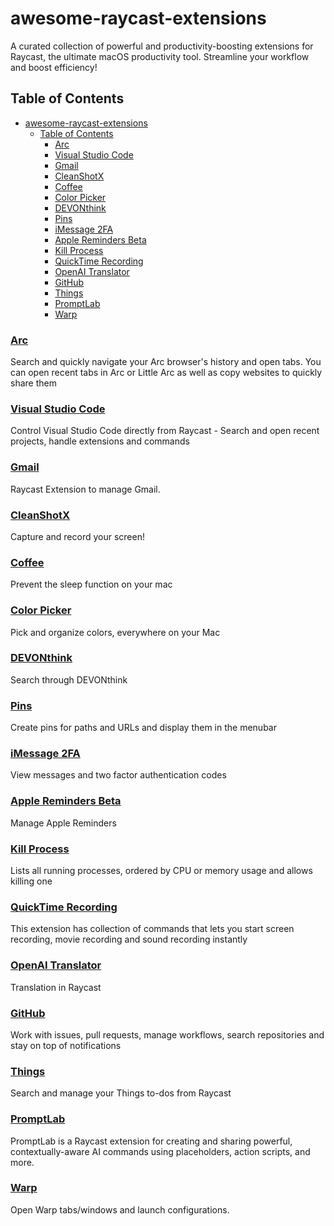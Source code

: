 # awesome-raycast-extensions
A curated collection of powerful and productivity-boosting extensions for Raycast, the ultimate macOS productivity tool. Streamline your workflow and boost efficiency!

<!-- START doctoc generated TOC please keep comment here to allow auto update -->
<!-- DON'T EDIT THIS SECTION, INSTEAD RE-RUN doctoc TO UPDATE -->
## Table of Contents

- [awesome-raycast-extensions](#awesome-raycast-extensions)
  - [Table of Contents](#table-of-contents)
    - [Arc](#arc)
    - [Visual Studio Code](#visual-studio-code)
    - [Gmail](#gmail)
    - [CleanShotX](#cleanshotx)
    - [Coffee](#coffee)
    - [Color Picker](#color-picker)
    - [DEVONthink](#devonthink)
    - [Pins](#pins)
    - [iMessage 2FA](#imessage-2fa)
    - [Apple Reminders Beta](#apple-reminders-beta)
    - [Kill Process](#kill-process)
    - [QuickTime Recording](#quicktime-recording)
    - [OpenAI Translator](#openai-translator)
    - [GitHub](#github)
    - [Things](#things)
    - [PromptLab](#promptlab)
    - [Warp](#warp)
### [Arc](https://www.raycast.com/the-browser-company/arc)
Search and quickly navigate your Arc browser's history and open tabs. You can open recent tabs in Arc or Little Arc as well as copy websites to quickly share them

### [Visual Studio Code](https://www.raycast.com/thomas/visual-studio-code)
Control Visual Studio Code directly from Raycast - Search and open recent projects, handle extensions and commands

### [Gmail](https://raycast.com/tonka3000/gmail)
Raycast Extension to manage Gmail.

### [CleanShotX](https://raycast.com/Aayush9029/cleanshotx)
Capture and record your screen!

### [Coffee](https://raycast.com/mooxl/coffee)
Prevent the sleep function on your mac

### [Color Picker](https://raycast.com/thomas/color-picker)
Pick and organize colors, everywhere on your Mac

### [DEVONthink](https://raycast.com/bgnfu7re/devonthink)
Search through DEVONthink

### [Pins](https://raycast.com/HelloImSteven/pins)
Create pins for paths and URLs and display them in the menubar

### [iMessage 2FA](https://raycast.com/yuercl/imessage-2fa)
View messages and two factor authentication codes

### [Apple Reminders Beta](https://raycast.com/raycast/reminders)
Manage Apple Reminders

### [Kill Process](https://raycast.com/rolandleth/kill-process)
Lists all running processes, ordered by CPU or memory usage and allows killing one

### [QuickTime Recording](https://raycast.com/pradeepb28/quicktime)
This extension has collection of commands that lets you start screen recording, movie recording
and sound recording instantly

### [OpenAI Translator](https://raycast.com/douo/openai-translator)
Translation in Raycast

### [GitHub](https://raycast.com/raycast/github)
Work with issues, pull requests, manage workflows, search repositories and stay on top of notifications

### [Things](https://raycast.com/loris/things)
Search and manage your Things to-dos from Raycast

### [PromptLab](https://raycast.com/HelloImSteven/promptlab)
PromptLab is a Raycast extension for creating and sharing powerful, contextually-aware AI commands using placeholders, action scripts, and more.

### [Warp](https://raycast.com/warpdotdev/warp)
Open Warp tabs/windows and launch configurations.